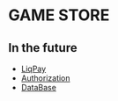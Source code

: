 # GAME STORE

## In the future

- [LiqPay](https://www.liqpay.ua/documentation/api/aquiring/widget/doc)
- [Authorization](https://www.passportjs.org/)
- [DataBase](https://www.mongodb.com/)
